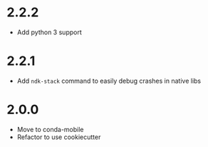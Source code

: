 # 2.2.2

- Add python 3 support

# 2.2.1

- Add `ndk-stack` command to easily debug crashes in native libs

# 2.0.0

- Move to conda-mobile
- Refactor to use cookiecutter